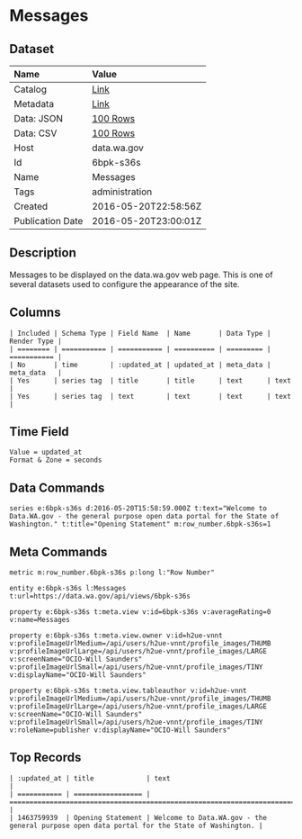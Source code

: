 # Messages

## Dataset

| Name | Value |
| :--- | :---- |
| Catalog | [Link](https://catalog.data.gov/dataset/messages) |
| Metadata | [Link](https://data.wa.gov/api/views/6bpk-s36s) |
| Data: JSON | [100 Rows](https://data.wa.gov/api/views/6bpk-s36s/rows.json?max_rows=100) |
| Data: CSV | [100 Rows](https://data.wa.gov/api/views/6bpk-s36s/rows.csv?max_rows=100) |
| Host | data.wa.gov |
| Id | 6bpk-s36s |
| Name | Messages |
| Tags | administration |
| Created | 2016-05-20T22:58:56Z |
| Publication Date | 2016-05-20T23:00:01Z |

## Description

Messages to be displayed on the data.wa.gov web page. This is one of several datasets used to configure the appearance of the site.

## Columns

```ls
| Included | Schema Type | Field Name  | Name       | Data Type | Render Type |
| ======== | =========== | =========== | ========== | ========= | =========== |
| No       | time        | :updated_at | updated_at | meta_data | meta_data   |
| Yes      | series tag  | title       | title      | text      | text        |
| Yes      | series tag  | text        | text       | text      | text        |
```

## Time Field

```ls
Value = updated_at
Format & Zone = seconds
```

## Data Commands

```ls
series e:6bpk-s36s d:2016-05-20T15:58:59.000Z t:text="Welcome to Data.WA.gov - the general purpose open data portal for the State of Washington." t:title="Opening Statement" m:row_number.6bpk-s36s=1
```

## Meta Commands

```ls
metric m:row_number.6bpk-s36s p:long l:"Row Number"

entity e:6bpk-s36s l:Messages t:url=https://data.wa.gov/api/views/6bpk-s36s

property e:6bpk-s36s t:meta.view v:id=6bpk-s36s v:averageRating=0 v:name=Messages

property e:6bpk-s36s t:meta.view.owner v:id=h2ue-vnnt v:profileImageUrlMedium=/api/users/h2ue-vnnt/profile_images/THUMB v:profileImageUrlLarge=/api/users/h2ue-vnnt/profile_images/LARGE v:screenName="OCIO-Will Saunders" v:profileImageUrlSmall=/api/users/h2ue-vnnt/profile_images/TINY v:displayName="OCIO-Will Saunders"

property e:6bpk-s36s t:meta.view.tableauthor v:id=h2ue-vnnt v:profileImageUrlMedium=/api/users/h2ue-vnnt/profile_images/THUMB v:profileImageUrlLarge=/api/users/h2ue-vnnt/profile_images/LARGE v:screenName="OCIO-Will Saunders" v:profileImageUrlSmall=/api/users/h2ue-vnnt/profile_images/TINY v:roleName=publisher v:displayName="OCIO-Will Saunders"
```

## Top Records

```ls
| :updated_at | title             | text                                                                                       | 
| =========== | ================= | ========================================================================================== | 
| 1463759939  | Opening Statement | Welcome to Data.WA.gov - the general purpose open data portal for the State of Washington. | 
```